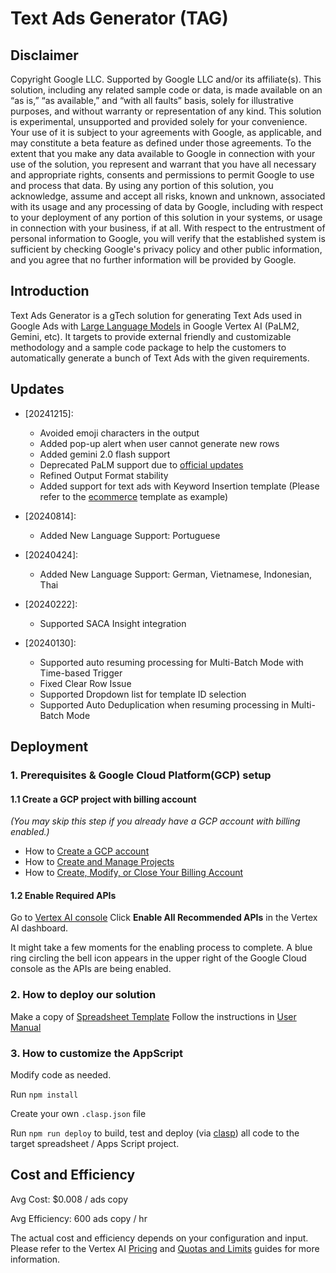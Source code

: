 <!--
Copyright 2024 Google LLC

Licensed under the Apache License, Version 2.0 (the "License");
you may not use this file except in compliance with the License.
You may obtain a copy of the License at

      https://www.apache.org/licenses/LICENSE-2.0

Unless required by applicable law or agreed to in writing, software
distributed under the License is distributed on an "AS IS" BASIS,
WITHOUT WARRANTIES OR CONDITIONS OF ANY KIND, either express or implied.
See the License for the specific language governing permissions and
limitations under the License.
-->

# Text Ads Generator (TAG)

## Disclaimer

Copyright Google LLC. Supported by Google LLC and/or its affiliate(s). This
solution, including any related sample code or data, is made available on an
“as is,” “as available,” and “with all faults” basis, solely for illustrative
purposes, and without warranty or representation of any kind. This solution is
experimental, unsupported and provided solely for your convenience. Your use of
it is subject to your agreements with Google, as applicable, and may constitute
a beta feature as defined under those agreements.  To the extent that you make
any data available to Google in connection with your use of the solution, you
represent and warrant that you have all necessary and appropriate rights,
consents and permissions to permit Google to use and process that data.
By using any portion of this solution, you acknowledge, assume and accept all
risks, known and unknown, associated with its usage and any processing of data
by Google, including with respect to your deployment of any portion of this
solution in your systems, or usage in connection with your business, if at all.
With respect to the entrustment of personal information to Google, you will
verify that the established system is sufficient by checking Google's privacy
policy and other public information, and you agree that no further information
will be provided by Google.

## Introduction
Text Ads Generator is a gTech solution for generating Text Ads used in Google
Ads with [Large Language Models](https://cloud.google.com/vertex-ai/docs/generative-ai/language-model-overview)
in Google Vertex AI (PaLM2, Gemini, etc). It targets to provide external
friendly and customizable methodology and a sample code package to help the
customers to automatically generate a bunch of Text Ads with the given
requirements.

## Updates

* [20241215]:
    * Avoided emoji characters in the output
    * Added pop-up alert when user cannot generate new rows
    * Added gemini 2.0 flash support
    * Deprecated PaLM support due to [official updates](https://cloud.google.com/vertex-ai/generative-ai/docs/deprecations/palm)
    * Refined Output Format stability
    * Added support for text ads with Keyword Insertion template (Please refer
to the [ecommerce](https://docs.google.com/spreadsheets/d/1NZ2WDKPHl5bMT8ynDjzFKECdbvr4yKxoSMwr1F-4bQQ/edit?resourcekey=0-czIyDpEYRjoxM8FMaw9j4Q&gid=2056434601#gid=2056434601) template as example)

* [20240814]:
    * Added New Language Support: Portuguese
* [20240424]:
    * Added New Language Support: German, Vietnamese, Indonesian, Thai
* [20240222]:
    * Supported SACA Insight integration
* [20240130]:
    * Supported auto resuming processing for Multi-Batch Mode with Time-based Trigger
    * Fixed Clear Row Issue
    * Supported Dropdown list for template ID selection
    * Supported Auto Deduplication when resuming processing in Multi-Batch Mode


## Deployment
### 1. Prerequisites & Google Cloud Platform(GCP) setup
#### 1.1 Create a GCP project with billing account
*(You may skip this step if you already have a GCP account with billing enabled.)*
* How to [Create a GCP account](https://cloud.google.com/?authuser=1)
* How to [Create and Manage Projects](https://cloud.google.com/resource-manager/docs/creating-managing-projects)
* How to [Create, Modify, or Close Your Billing Account](https://cloud.google.com/billing/docs/how-to/manage-billing-account)

#### 1.2 Enable Required APIs
Go to [Vertex AI console](https://pantheon.corp.google.com/vertex-ai)
Click **Enable All Recommended APIs** in the Vertex AI dashboard.

It might take a few moments for the enabling process to complete. A blue ring
circling the bell icon appears in the upper right of the Google Cloud console as
the APIs are being enabled.

### 2. How to deploy our solution
Make a copy of [Spreadsheet Template](https://docs.google.com/spreadsheets/d/1NZ2WDKPHl5bMT8ynDjzFKECdbvr4yKxoSMwr1F-4bQQ)
Follow the instructions in [User Manual](https://docs.google.com/document/d/1KUIYQWEyJbNF-sUA4vNR7Uj3jhdD98-6uLRBcfXWO2c/edit?tab=t.0#heading=h.c869lv7wh53p)

### 3. How to customize the AppScript
Modify code as needed.

Run `npm install`

Create your own `.clasp.json` file

Run `npm run deploy` to build, test and deploy (via
[clasp](https://github.com/google/clasp)) all code to the target spreadsheet
/ Apps Script project.

## Cost and Efficiency
Avg Cost: $0.008 / ads copy

Avg Efficiency: 600 ads copy / hr

The actual cost and efficiency depends on your configuration and input.
Please refer to the Vertex AI [Pricing](https://cloud.google.com/vertex-ai/pricing#generative_ai_models)
and [Quotas and Limits](https://cloud.google.com/vertex-ai/docs/quotas#request_quotas)
guides for more information.

